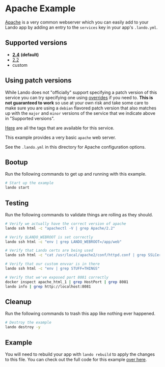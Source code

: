 Apache Example
==============

[Apache](https://www.apache.org/) is a very common webserver which you can easily add to your Lando app by adding an entry to the `services` key in your app's `.lando.yml`.

Supported versions
------------------

*   **[2.4](https://hub.docker.com/r/_/httpd/)** **(default)**
*   [2.2](https://hub.docker.com/r/_/httpd/)
*   custom

Using patch versions
--------------------

While Lando does not "officially" support specifying a patch version of this service you can try specifying one using [overrides](https://docs.devwithlando.io/config/advanced.html#overriding-with-docker-compose) if you need to. **This is not guaranteed to work** so use at your own risk and take some care to make sure you are using a `debian` flavored patch version that also matches up with the `major` and `minor` versions of the service that we indicate above in "Supported versions".

[Here](https://hub.docker.com/r/library/httpd/tags/) are all the tags that are available for this service.


This example provides a very basic `apache` web server.

See the `.lando.yml` in this directory for Apache configuration options.

Bootup
------

Run the following commands to get up and running with this example.

```bash
# Start up the example
lando start
```

Testing
-------

Run the following commands to validate things are rolling as they should.

```bash
# Verify we actually have the correct version of apache
lando ssh html -c "apachectl -V | grep Apache/2.2"

# Verify $LANDO_WEBROOT is set correctly
lando ssh html -c "env | grep LANDO_WEBROOT=/app/web"

# Verify that Lando certs are being used
lando ssh html -c "cat /usr/local/apache2/conf/httpd.conf | grep SSLCertificateFile | grep /certs/cert.crt"

# Verify that our custom envvar is in there
lando ssh html -c "env | grep STUFF=THINGS"

# Verify that we've exposed port 8081 correctly
docker inspect apache_html_1 | grep HostPort | grep 8081
lando info | grep http://localhost:8081
```

Cleanup
-------

Run the following commands to trash this app like nothing ever happened.

```bash
# Destroy the example
lando destroy -y
```


Example
-------

You will need to rebuild your app with `lando rebuild` to apply the changes to this file. You can check out the full code for this example [over here](https://github.com/lando/lando/tree/master/examples/apache).

